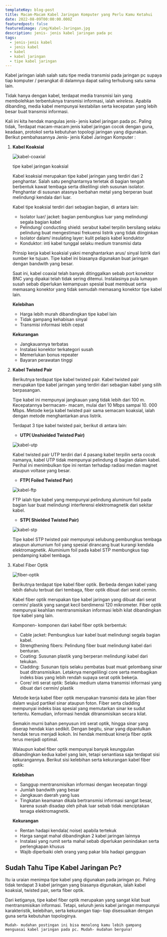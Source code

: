 ```yaml
---
templateKey: blog-post
title: Macam-Macam Kabel Jaringan Komputer yang Perlu Kamu Ketahui
date: 2022-08-09T00:00:00.000Z
featuredpost: false
featuredimage: /img/Kabel-Jaringan.jpg
description: jenis- jenis kabel jaringan pada pc
tags:
  - jenis-jenis kabel
  - jenis kabel
  - kabel
  - kabel jaringan
  - tipe kabel jaringan
---
```


Kabel jaringan ialah salah satu tipe media transmisi pada jaringan pc supaya tiap komputer / perangkat di dalamnya dapat saling terhubung satu sama lain.

Tidak hanya dengan kabel, terdapat media transmisi lain yang membolehkan terbentuknya transmisi informasi, ialah _wireless_. Apabila dibanding, media kabel mempunyai kestabilan serta kecepatan yang lebih besar buat transmisi informasi.

Kali ini kita hendak mangulas jenis- jenis kabel jaringan pada pc. Paling tidak, Terdapat macam-macam jenis kabel jaringan cocok dengan guna, keadaan, protokol serta kebutuhan topologi jaringan yang digunakan. Berikut pembahasannya Jenis- jenis Kabel Jaringan Komputer :

1. **Kabel Koaksial**
   
   ![kabel-coaxial](/img/kabel-coaxial.png)
   
   tipe kabel jaringan koaksial
   
   Kabel koaksial merupakan tipe kabel jaringan yang terdiri dari 2 penghantar. Salah satu penghantarnya terletak di bagian tengah berbentuk kawat tembaga serta dikelilingi oleh susunan isolator. Penghantar di susunan atasnya berbahan metal yang berperan buat melindungi kendala dari luar.
   
   Kabel tipe koaksial terdiri dari sebagian bagian, di antara lain:
   - Isolator luar/ jacket: bagian pembungkus luar yang melindungi segala bagian kabel
   - Pelindung/ conducting shield: serabut kabel terpilin bersilang selaku pelindung buat mengestimasi frekuensi listrik yang tidak diinginkan
   - Isolator dalam/ insulating layer: kulit pelapis kabel konduktor
   - Konduktor: inti kabel tunggal selaku medium transmisi data
  
   Prinsip kerja kabel koaksial yakni menghantarkan arus/ sinyal listrik dari sumber ke tujuan. Tipe kabel ini biasanya digunakan buat jaringan dengan bandwith yang besar.
   
   Saat ini, kabel coaxial telah banyak ditinggalkan sebab port konektor BNC yang dipakai telah tidak sering ditemui. Instalasinya pula lumayan susah sebab diperlukan kemampuan spesial buat membuat serta memasang konektor yang tidak semudah memasang konektor tipe kabel lain.
   
   **Kelebihan**
   - Harga lebih murah dibandingkan tipe kabel lain
   - Tidak gampang kehabisan sinyal
   - Transmisi informasi lebih cepat

   **Kekurangan**
   - Jangkauannya terbatas
   - Instalasi konektor terkategori susah
   - Memerlukan bonus repeater
   - Bayaran perawatan tinggi

2. **Kabel Twisted Pair**
   
   Berikutnya terdapat tipe kabel twisted pair. Kabel twisted pair merupakan tipe kabel jaringan yang terdiri dari sebagian kabel yang silih berpasangan.
   
   Tipe kabel ini mempunyai jangkauan yang tidak lebih dari 100 m. Kecepatannya bermacam- macam, mulai dari 10 Mbps sampai 10. 000 Mbps. Metode kerja kabel twisted pair sama semacam koaksial, ialah dengan metode menghantarkan arus listrik.
   
   Terdapat 3 tipe kabel twisted pair, berikut di antara lain:
   - **UTP( Unshielded Twisted Pair)**

   ![kabel-utp](/img/kabel-utp.jpeg)

    Kabel twisted pair UTP terdiri dari 4 pasang kabel terpilin serta cocok namanya, kabel UTP tidak mempunyai pelindung di bagian dalam kabel. Perihal ini menimbulkan tipe ini rentan terhadap radiasi medan magnet ataupun voltase yang besar.

   - **FTP( Foiled Twisted Pair)**

   ![kabel-ftp](/img/kabel-ftp.jpg)

    FTP ialah tipe kabel yang mempunyai pelindung aluminum foil pada bagian luar buat melindungi interferensi elektromagnetik dari sekitar kabel.

   - **STP( Shielded Twisted Pair)**

   ![kabel-stp](/img/kabel-stp.jpg)
   
    Tipe kabel STP twisted pair mempunyai selubung pembungkus tembaga ataupun alumunium foil yang spesial dirancang buat kurangi kendala elektromagnetik. Aluminium foil pada kabel STP membungkus tiap pendamping kabel tembaga.


1. Kabel Fiber Optik
   
   ![fiber-optik](/img/fiber-optik.jpg)
   
   Berikutnya terdapat tipe kabel fiber optik. Berbeda dengan kabel yang lebih dahulu terbuat dari tembaga, fiber optik dibuat dari serat cermin.
   
   Kabel fiber optik merupakan tipe kabel jaringan yang dibuat dari serat cermin/ plastik yang sangat kecil berdimensi 120 mikrometer. Fiber optik mempunyai keahlian mentransmisikan informasi lebih kilat dibandingkan tipe kabel yang lain.
   
   Komponen- komponen dari kabel fiber optik berbentuk:
   - Cable jacket: Pembungkus luar kabel buat melindungi segala bagian kabel.
   - Strengthening fibers: Pelindung fiber buat melindungi kabel dari benturan.
   - Coating: Susunan plastik yang berperan melindungi kabel dari tekukan.
   - Cladding: Susunan tipis selaku pembatas buat muat gelombang sinar buat ditransmisikan. Letaknya mengelilingi core serta membagikan indeks bias yang lebih rendah supaya serat optik bekerja.
   - Core/ inti serat optik: Selaku medium utama transmisi informasi yang dibuat dari cermin/ plastik
   
   Metode kerja kabel fiber optik merupakan transmisi data ke jalan fiber dalam wujud partikel sinar ataupun foton. Fiber serta cladding mempunyai indeks bias spesial yang memutarkan sinar ke sudut tertentu. Kemudian, informasi hendak ditransmisikan secara kilat.
   
   Semakin murni bahan penyusun inti serat optik, hingga sinar yang diserap hendak kian sedikit. Dengan begitu, sinar yang dipantulkan hendak terus menjadi kokoh. Ini hendak membuat kinerja fiber optik terus menjadi optimal.
   
   Walaupun kabel fiber optik mempunyai banyak keunggulan dibandingkan kedua kabel yang lain, tetapi senantiasa saja terdapat sisi kekurangannya. Berikut sisi kelebihan serta kekurangan kabel fiber optik:
   
   **Kelebihan**
   - Sanggup mentransmisikan informasi dengan kecepatan tinggi
   - Jumlah bandwith yang besar
   - Jangkauan daerah yang luas
   - Tingkatan keamanan dikala bertransmisi informasi sangat besar, karena susah disadap oleh pihak luar sebab tidak menciptakan tenaga elektromagnetik.
   
   **Kekurangan**
   - Rentan hadapi kendala( noise) apabila tertekuk
   - Harga sangat mahal dibandingkan 2 kabel jaringan lainnya
   - Instalasi yang rumit serta mahal sebab diperlukan penindakan serta perlengkapan khusus
   - Wajib diperbaiki oleh orang yang pakar bila hadapi gangguan

## Sudah Tahu Tipe Kabel Jaringan Pc?

Itu ia uraian menimpa tipe kabel yang digunakan pada jaringan pc. Paling tidak terdapat 3 kabel jaringan yang biasanya digunakan, ialah kabel koaksial, twisted pair, serta fiber optik.

Dari ketiganya, tipe kabel fiber optik merupakan yang sangat kilat buat mentransmisikan informasi. Tetapi, seluruh jenis kabel jaringan mempunyai karakteristik, kelebihan, serta kekurangan tiap- tiap disesuaikan dengan guna serta kebutuhan topologinya.

    Mudah- mudahan postingan ini bisa menolong kamu lebih gampang menguasai kabel jaringan pada pc. Mudah- mudahan berguna! 
